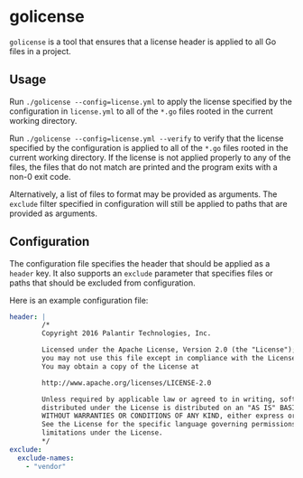 golicense
=========
`golicense` is a tool that ensures that a license header is applied to all Go files in a project.

Usage
-----
Run `./golicense --config=license.yml` to apply the license specified by the configuration in `license.yml` to all of
the `*.go` files rooted in the current working directory.

Run `./golicense --config=license.yml --verify` to verify that the license specified by the configuration is applied to
all of the `*.go` files rooted in the current working directory. If the license is not applied properly to any of the
files, the files that do not match are printed and the program exits with a non-0 exit code.

Alternatively, a list of files to format may be provided as arguments. The `exclude` filter specified in configuration
will still be applied to paths that are provided as arguments.

Configuration
-------------
The configuration file specifies the header that should be applied as a `header` key. It also supports an `exclude`
parameter that specifies files or paths that should be excluded from configuration.

Here is an example configuration file:

```yml
header: |
        /*
        Copyright 2016 Palantir Technologies, Inc.

        Licensed under the Apache License, Version 2.0 (the "License");
        you may not use this file except in compliance with the License.
        You may obtain a copy of the License at

        http://www.apache.org/licenses/LICENSE-2.0

        Unless required by applicable law or agreed to in writing, software
        distributed under the License is distributed on an "AS IS" BASIS,
        WITHOUT WARRANTIES OR CONDITIONS OF ANY KIND, either express or implied.
        See the License for the specific language governing permissions and
        limitations under the License.
        */
exclude:
  exclude-names:
    - "vendor"
```
